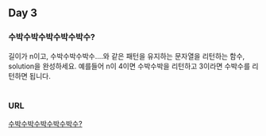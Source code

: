 ## Day 3

### 수박수박수박수박수박수?
길이가 n이고, 수박수박수박수....와 같은 패턴을 유지하는 문자열을 리턴하는 함수, solution을 완성하세요. 예를들어 n이 4이면 수박수박을 리턴하고 3이라면 수박수를 리턴하면 됩니다.<br><br>
### URL
[수박수박수박수박수박수?](https://programmers.co.kr/learn/courses/30/lessons/12922)<br>